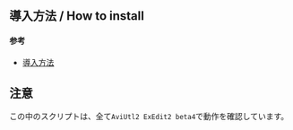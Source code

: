 
## 導入方法 / How to install

#### 参考

- [導入方法](https://hallkun19.github.io/AviUtl2Wiki/how_to_install_script/)


## 注意

この中のスクリプトは、全て`AviUtl2 ExEdit2 beta4`で動作を確認しています。

